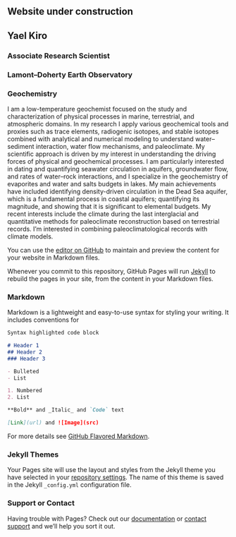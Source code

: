 ﻿## Website under construction
## Yael Kiro
### Associate Research Scientist
### Lamont–Doherty Earth Observatory
### Geochemistry



I am a low-temperature geochemist focused on the study and characterization of physical processes in marine, terrestrial, and atmospheric domains. In my research I apply various geochemical tools and proxies such as trace elements, radiogenic isotopes, and stable isotopes combined with analytical and numerical modeling to understand water–sediment interaction, water flow mechanisms, and paleoclimate. My scientific approach is driven by my interest in understanding the driving forces of physical and geochemical processes. I am particularly interested in dating and quantifying seawater circulation in aquifers, groundwater flow, and rates of water–rock interactions, and I specialize in the geochemistry of evaporites and water and salts budgets in lakes. My main achievements have included identifying density-driven circulation in the Dead Sea aquifer, which is a fundamental process in coastal aquifers; quantifying its magnitude, and showing that it is significant to elemental budgets. My recent interests include the climate during the last interglacial and quantitative methods for paleoclimate reconstruction based on terrestrial records. I’m interested in combining paleoclimatological records with climate models.


You can use the [editor on GitHub](https://github.com/YaelKiro/YaelKiro.github.io/edit/master/index.md) to maintain and preview the content for your website in Markdown files.

Whenever you commit to this repository, GitHub Pages will run [Jekyll](https://jekyllrb.com/) to rebuild the pages in your site, from the content in your Markdown files.

### Markdown

Markdown is a lightweight and easy-to-use syntax for styling your writing. It includes conventions for

```markdown
Syntax highlighted code block

# Header 1
## Header 2
### Header 3

- Bulleted
- List

1. Numbered
2. List

**Bold** and _Italic_ and `Code` text

[Link](url) and ![Image](src)
```

For more details see [GitHub Flavored Markdown](https://guides.github.com/features/mastering-markdown/).

### Jekyll Themes

Your Pages site will use the layout and styles from the Jekyll theme you have selected in your [repository settings](https://github.com/YaelKiro/YaelKiro.github.io/settings). The name of this theme is saved in the Jekyll `_config.yml` configuration file.

### Support or Contact

Having trouble with Pages? Check out our [documentation](https://help.github.com/categories/github-pages-basics/) or [contact support](https://github.com/contact) and we’ll help you sort it out.
